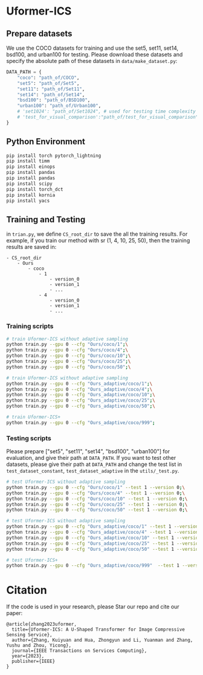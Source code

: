 # Uformer-ICS


## Prepare datasets

We use the COCO datasets for training and use the set5, set11, set14, bsd100, and urban100 for testing. Please download these datasets and specify the absolute path of these datasets in `data/make_dataset.py`:
```python
DATA_PATH = {
    "coco": "path_of/COCO",
    "set5": "path_of/Set5",
    "set11": "path_of/Set11",
    "set14": "path_of/Set14",
    "bsd100": "path_of/BSD100",
    "urban100": "path_of/Urban100",
    # 'set1024': "path_of/Set1024", # used for testing time complexity
    # 'test_for_visual_comparison':"path_of/test_for_visual_comparison" # used for visual comparison,
}
```
## Python Environment

```bash
pip install torch pytorch_lightning
pip install timm
pip install einops
pip install pandas
pip install pandas
pip install scipy
pip install torch_dct
pip install kornia
pip install yacs
```

## Training and Testing


in `trian.py`, we define `CS_root_dir`  to  save the all the training results. For example, if you train our method with sr (1, 4, 10, 25, 50), then the training results are saved in:
```
- CS_root_dir
    - Ours
        - coco
            - 1
                - version_0
                - version_1
                - ...
            - 4
                - version_0
                - version_1
                - ...
```


### Training scripts 

```bash
# train Uformer-ICS without adaptive sampling
python train.py --gpu 0 --cfg "Ours/coco/1";\
python train.py --gpu 0 --cfg "Ours/coco/4";\
python train.py --gpu 0 --cfg "Ours/coco/10";\
python train.py --gpu 0 --cfg "Ours/coco/25";\
python train.py --gpu 0 --cfg "Ours/coco/50";\

# train Uformer-ICS without adaptive sampling
python train.py --gpu 0 --cfg "Ours_adaptive/coco/1";\
python train.py --gpu 0 --cfg "Ours_adaptive/coco/4";\
python train.py --gpu 0 --cfg "Ours_adaptive/coco/10";\
python train.py --gpu 0 --cfg "Ours_adaptive/coco/25";\
python train.py --gpu 0 --cfg "Ours_adaptive/coco/50";\

# train Uformer-ICS+
python train.py --gpu 0 --cfg "Ours_adaptive/coco/999";
```

### Testing scripts

Please prepare ["set5", "set11", "set14", "bsd100", "urban100"] for evaluation, and give their path at `DATA_PATH`. If you want to test other datasets, please give their path at `DATA_PATH` and change the test list in `test_dataset_constant`, `test_dataset_adaptive` in the `utils/_test.py`.


```bash
# test Uformer-ICS without adaptive sampling
python train.py --gpu 0 --cfg "Ours/coco/1" --test 1 --version 0;\
python train.py --gpu 0 --cfg "Ours/coco/4" --test 1 --version 0;\
python train.py --gpu 0 --cfg "Ours/coco/10" --test 1 --version 0;\
python train.py --gpu 0 --cfg "Ours/coco/25" --test 1 --version 0;\
python train.py --gpu 0 --cfg "Ours/coco/50" --test 1 --version 0;\

# test Uformer-ICS without adaptive sampling
python train.py --gpu 0 --cfg "Ours_adaptive/coco/1" --test 1 --version 0;\
python train.py --gpu 0 --cfg "Ours_adaptive/coco/4" --test 1 --version 0;\
python train.py --gpu 0 --cfg "Ours_adaptive/coco/10" --test 1 --version 0;\
python train.py --gpu 0 --cfg "Ours_adaptive/coco/25" --test 1 --version 0;\
python train.py --gpu 0 --cfg "Ours_adaptive/coco/50" --test 1 --version 0;\

# test Uformer-ICS+
python train.py --gpu 0 --cfg "Ours_adaptive/coco/999"  --test 1 --version 0;
```

# Citation

If the code is used in your research, please Star our repo and cite our paper:
```
@article{zhang2023uformer,
  title={Uformer-ICS: A U-Shaped Transformer for Image Compressive Sensing Service},
  author={Zhang, Kuiyuan and Hua, Zhongyun and Li, Yuanman and Zhang, Yushu and Zhou, Yicong},
  journal={IEEE Transactions on Services Computing},
  year={2023},
  publisher={IEEE}
}
```

